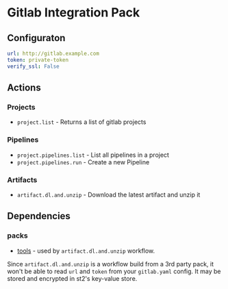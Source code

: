 # Gitlab Integration Pack

## Configuraton

```yaml
url: http://gitlab.example.com
token: private-token
verify_ssl: False
```

## Actions

### Projects

* `project.list` - Returns a list of gitlab projects

### Pipelines

* `project.pipelines.list` - List all pipelines in a project
* `project.pipelines.run` - Create a new Pipeline

### Artifacts

* `artifact.dl.and.unzip` - Download the latest artifact and unzip it

## Dependencies

### packs

* [tools](https://github.com/nullkarma/stackstorm-tools) - used by `artifact.dl.and.unzip` workflow.

Since `artifact.dl.and.unzip` is a workflow build from a 3rd party pack,
it won't be able to read `url` and `token` from your `gitlab.yaml` config.
It may be stored and encrypted in st2's key-value store.
